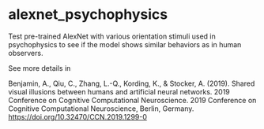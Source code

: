 # alexnet_psychophysics
Test pre-trained AlexNet with various orientation stimuli used in psychophysics to see if the model shows similar behaviors as in human observers. 

See more details in 

Benjamin, A., Qiu, C., Zhang, L.-Q., Kording, K., & Stocker, A. (2019). Shared visual illusions between humans and artificial neural networks. 2019 Conference on Cognitive Computational Neuroscience. 2019 Conference on Cognitive Computational Neuroscience, Berlin, Germany. https://doi.org/10.32470/CCN.2019.1299-0
